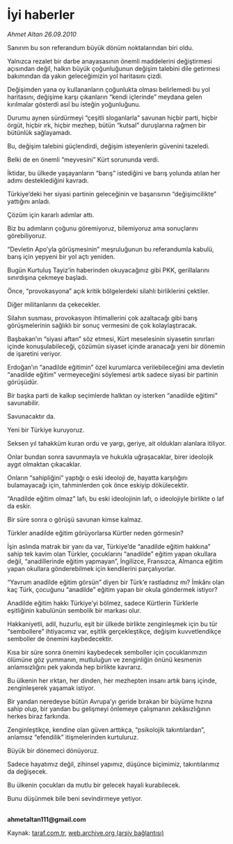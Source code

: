 # İyi haberler

*Ahmet Altan 26.09.2010*

<div class="yazi"><p>Sanırım bu son referandum büyük dönüm noktalarından biri oldu.</p>
<p>Yalnızca rezalet bir darbe anayasasının önemli maddelerini değiştirmesi açısından değil, halkın büyük çoğunluğunun değişim talebini dile getirmesi bakımından da yakın geleceğimizin yol haritasını çizdi.</p>
<p>Değişimden yana oy kullananların çoğunlukta olması belirlemedi bu yol haritasını, değişime karşı çıkanların “kendi içlerinde” meydana gelen kırılmalar gösterdi asıl bu isteğin yoğunluğunu.</p>
<p>Durumu aynen sürdürmeyi “çeşitli sloganlarla” savunan hiçbir parti, hiçbir örgüt, hiçbir ırk, hiçbir mezhep, bütün “kutsal” duruşlarına rağmen bir bütünlük sağlayamadı.</p>
<p>Bu, değişim talebini güçlendirdi, değişim isteyenlerin güvenini tazeledi.</p>
<p>Belki de en önemli “meyvesini” Kürt sorununda verdi.</p>
<p>İktidar, bu ülkede yaşayanların “barış” istediğini ve barış yolunda atılan her adımı desteklediğini kavradı.</p>
<p>Türkiye’deki her siyasi partinin geleceğinin ve başarısının “değişimcilikte” yattığını anladı.</p>
<p>Çözüm için kararlı adımlar attı.</p>
<p>Biz bu adımların çoğunu göremiyoruz, bilemiyoruz ama sonuçlarını görebiliyoruz.</p>
<p>“Devletin Apo’yla görüşmesinin” meşruluğunun bu referandumla kabulü, barış için yepyeni bir yol açtı yeniden.</p>
<p>Bugün Kurtuluş Tayiz’in haberinden okuyacağınız gibi PKK, gerillalarını sınırdışına çekmeye başladı.</p>
<p>Önce, “provokasyona” açık kritik bölgelerdeki silahlı birliklerini çektiler.</p>
<p>Diğer militanlarını da çekecekler.</p>
<p>Silahın susması, provokasyon ihtimallerini çok azaltacağı gibi barış görüşmelerinin sağlıklı bir sonuç vermesini de çok kolaylaştıracak.</p>
<p>Başbakan’ın “siyasi aftan” söz etmesi, Kürt meselesinin siyasetin sınırları içinde konuşulabileceği, çözümün siyaset içinde aranacağı yeni bir dönemin de işaretini veriyor.</p>
<p>Erdoğan’ın “anadilde eğitimin” özel kurumlarca verilebileceğini ama devletin “anadilde eğitim” vermeyeceğini söylemesi artık sadece siyasi bir partinin görüşüdür.</p>
<p>Bir başka parti de kalkıp seçimlerde halktan oy isterken “anadilde eğitimi” savunabilir.</p>
<p>Savunacaktır da.</p>
<p>Yeni bir Türkiye kuruyoruz.</p>
<p>Seksen yıl tahakküm kuran ordu ve yargı, geriye, ait oldukları alanlara itiliyor.</p>
<p>Onlar bundan sonra savunmayla ve hukukla uğraşacaklar, birer ideolojik aygıt olmaktan çıkacaklar.</p>
<p>Onların “sahipliğini” yaptığı o eski ideoloji de, hayatta karşılığını bulamayacağı için, tahminlerden çok önce eskiyip dökülecektir.</p>
<p>“Anadilde eğitim olmaz” lafı, bu eski ideolojinin lafı, o ideolojiyle birlikte o laf da eskir.</p>
<p>Bir süre sonra o görüşü savunan kimse kalmaz.</p>
<p>Türkler anadilde eğitim görüyorlarsa Kürtler neden görmesin?</p>
<p>İşin aslında matrak bir yanı da var, Türkiye’de “anadilde eğitim hakkına” sahip tek kavim olan Türkler, çocuklarını “anadilde” eğitim yapan okullara değil, “anadillerinde eğitim yapmayan”, İngilizce, Fransızca, Almanca eğitim yapan okullara gönderebilmek için kendilerini parçalıyorlar.</p>
<p>“Yavrum anadilde eğitim görsün” diyen bir Türk’e rastladınız mı? İmkânı olan kaç Türk, çocuğunu “anadilde” eğitim yapan bir okula göndermek istiyor?</p>
<p>Anadilde eğitim hakkı Türkiye’yi bölmez, sadece Kürtlerin Türklerle eşitliğinin kabulünün sembolik bir markası olur.</p>
<p>Hakkaniyetli, adil, huzurlu, eşit bir ülkede birlikte zenginleşmek için bu tür “sembollere” ihtiyacımız var, eşitlik gerçekleştikçe, değişim kuvvetlendikçe semboller de önemini kaybedecektir.</p>
<p>Kısa bir süre sonra önemini kaybedecek semboller için çocuklarımızın ölümüne göz yummanın, mutluluğun ve zenginliğin önünü kesmenin anlamsızlığını pek yakında hep birlikte kavrarız.</p>
<p>Bu ülkenin her ırktan, her dinden, her mezhepten insanı artık barış içinde, zenginleşerek yaşamak istiyor.</p>
<p>Bir yandan neredeyse bütün Avrupa’yı geride bırakan bir büyüme hızına sahip olup, bir yandan bu gelişmeyi önlemeye çalışmanın zekâsızlığının herkes biraz farkında.</p>
<p>Zenginleştikçe, kendine olan güven arttıkça, “psikolojik takıntılardan”, anlamsız “efendilik” itişmelerinden kurtuluruz.</p>
<p>Büyük bir dönemeci dönüyoruz.</p>
<p>Sadece hayatımız değil, zihinsel yapımız, düşünce biçimimiz, takıntılarımız da değişecek.</p>
<p>Bu ülkenin çocukları da mutlu bir gelecek hayali kurabilecek.</p>
<p>Bunu düşünmek bile beni sevindirmeye yetiyor.</p>
<p><b><br/>ahmetaltan111@gmail.com </b></p></div>

Kaynak: [taraf.com.tr](http://www.taraf.com.tr:80/ahmet-altan/makale-iyi-haberler.htm), [web.archive.org (arşiv bağlantısı)](http://web.archive.org/web/20100927180911/http://www.taraf.com.tr:80/ahmet-altan/makale-iyi-haberler.htm)

